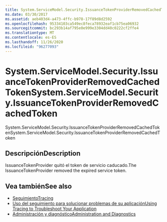 ```yaml
---
title: System.ServiceModel.Security.IssuanceTokenProviderRemovedCachedToken
ms.date: 03/30/2017
ms.assetid: aeb403d4-a473-4ffc-b978-17f89d8d2592
ms.openlocfilehash: 95334103ca549ec8feca78932eaf1cb75ea06932
ms.sourcegitcommit: bc293b14af795e0e999e3304dd40c0222cf2ffe4
ms.translationtype: MT
ms.contentlocale: es-ES
ms.lasthandoff: 11/26/2020
ms.locfileid: "96277093"
---
```

# <a name="systemservicemodelsecurityissuancetokenproviderremovedcachedtoken"></a><span data-ttu-id="4fe68-102">System.ServiceModel.Security.IssuanceTokenProviderRemovedCachedToken</span><span class="sxs-lookup"><span data-stu-id="4fe68-102">System.ServiceModel.Security.IssuanceTokenProviderRemovedCachedToken</span></span>

<span data-ttu-id="4fe68-103">System.ServiceModel.Security.IssuanceTokenProviderRemovedCachedToken</span><span class="sxs-lookup"><span data-stu-id="4fe68-103">System.ServiceModel.Security.IssuanceTokenProviderRemovedCachedToken</span></span>  
  
## <a name="description"></a><span data-ttu-id="4fe68-104">Descripción</span><span class="sxs-lookup"><span data-stu-id="4fe68-104">Description</span></span>  

 <span data-ttu-id="4fe68-105">IssuanceTokenProvider quitó el token de servicio caducado.</span><span class="sxs-lookup"><span data-stu-id="4fe68-105">The IssuanceTokenProvider removed the expired service token.</span></span>  
  
## <a name="see-also"></a><span data-ttu-id="4fe68-106">Vea también</span><span class="sxs-lookup"><span data-stu-id="4fe68-106">See also</span></span>

- [<span data-ttu-id="4fe68-107">Seguimiento</span><span class="sxs-lookup"><span data-stu-id="4fe68-107">Tracing</span></span>](index.md)
- [<span data-ttu-id="4fe68-108">Uso del seguimiento para solucionar problemas de su aplicación</span><span class="sxs-lookup"><span data-stu-id="4fe68-108">Using Tracing to Troubleshoot Your Application</span></span>](using-tracing-to-troubleshoot-your-application.md)
- [<span data-ttu-id="4fe68-109">Administración y diagnóstico</span><span class="sxs-lookup"><span data-stu-id="4fe68-109">Administration and Diagnostics</span></span>](../index.md)
